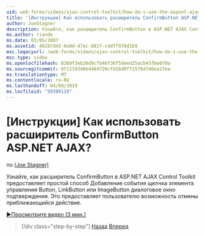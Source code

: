 ```yaml
---
uid: web-forms/videos/ajax-control-toolkit/how-do-i-use-the-aspnet-ajax-confirmbutton-extender
title: '[Инструкции] Как использовать расширитель ConfirmButton ASP.NET AJAX? | Документы Майкрософт'
author: JoeStagner
description: Узнайте, как расширитель ConfirmButton в ASP.NET AJAX Control Toolkit обеспечивает простой способ добавить диалоговое окно подтверждения события щелчка кнопки, L...
ms.author: riande
ms.date: 03/05/2007
ms.assetid: 40287d43-6e0d-47ec-881f-c4dff970d1b9
msc.legacyurl: /web-forms/videos/ajax-control-toolkit/how-do-i-use-the-aspnet-ajax-confirmbutton-extender
msc.type: video
ms.openlocfilehash: 8360f3eb26d9cfb46f36f5deed25acb45fbe070a
ms.sourcegitcommit: 0f1119340e4464720cfd16d0ff15764746ea1fea
ms.translationtype: MT
ms.contentlocale: ru-RU
ms.lasthandoff: 04/09/2019
ms.locfileid: "59389119"
---
```

# <a name="how-do-i-use-the-aspnet-ajax-confirmbutton-extender"></a>[Инструкции] Как использовать расширитель ConfirmButton ASP.NET AJAX?

по [(Joe Stagner)](https://github.com/JoeStagner)

Узнайте, как расширитель ConfirmButton в ASP.NET AJAX Control Toolkit предоставляет простой способ Добавление события щелчка элемента управления Button, LinkButton или ImageButton диалоговое окно подтверждения. Это предоставляет пользователю возможность отмены приближающийся действие.

[&#9654;Просмотрите видео (3 мин.)](https://channel9.msdn.com/Blogs/ASP-NET-Site-Videos/how-do-i-use-the-aspnet-ajax-confirmbutton-extender)

> [!div class="step-by-step"]
> [Назад](how-do-i-get-started-with-the-aspnet-ajax-animation-extender-control.md)
> [Вперед](how-do-i-use-the-aspnet-ajax-slider-control.md)
